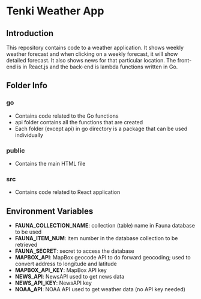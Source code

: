 # Tenki Weather App

## Introduction
This repository contains code to a weather application. It shows weekly weather forecast and when clicking on a weekly forecast, it will show detailed forecast. It also shows news for that particular location. The front-end is in React.js and the back-end is lambda functions written in Go.


## Folder Info
### **go**
* Contains code related to the Go functions
* api folder contains all the functions that are created
* Each folder (except api) in go directory is a package that can be used individually

### **public**
* Contains the main HTML file

### **src**
* Contains code related to React application

## Environment Variables
* **FAUNA_COLLECTION_NAME**: collection (table) name in Fauna database to be used
* **FAUNA_ITEM_NUM**: item number in the database collection to be retrieved
* **FAUNA_SECRET**: secret to access the database
* **MAPBOX_API**: MapBox geocode API to do forward geocoding; used to convert address to longitude and latitude
* **MAPBOX_API_KEY**: MapBox API key
* **NEWS_API**: NewsAPI used to get news data
* **NEWS_API_KEY**: NewsAPI key
* **NOAA_API**: NOAA API used to get weather data (no API key needed)